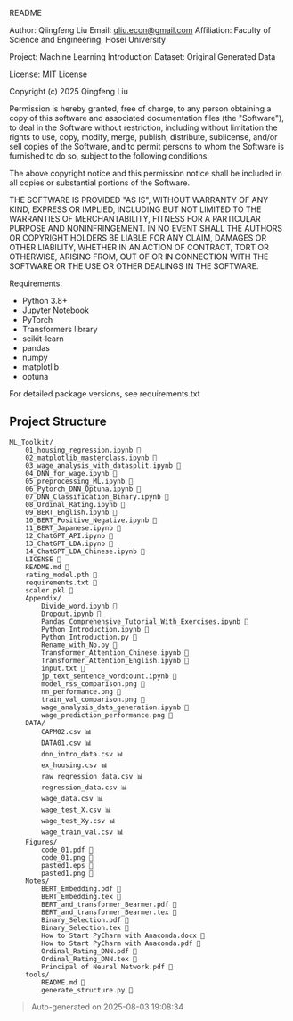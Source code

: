 README

Author: Qiingfeng Liu
Email: qliu.econ@gmail.com
Affiliation: Faculty of Science and Engineering, Hosei University

Project: Machine Learning Introduction
Dataset: Original Generated Data

License:
MIT License

Copyright (c) 2025 Qingfeng Liu

Permission is hereby granted, free of charge, to any person obtaining a copy
of this software and associated documentation files (the "Software"), to deal
in the Software without restriction, including without limitation the rights
to use, copy, modify, merge, publish, distribute, sublicense, and/or sell
copies of the Software, and to permit persons to whom the Software is
furnished to do so, subject to the following conditions:

The above copyright notice and this permission notice shall be included in all
copies or substantial portions of the Software.

THE SOFTWARE IS PROVIDED "AS IS", WITHOUT WARRANTY OF ANY KIND, EXPRESS OR
IMPLIED, INCLUDING BUT NOT LIMITED TO THE WARRANTIES OF MERCHANTABILITY,
FITNESS FOR A PARTICULAR PURPOSE AND NONINFRINGEMENT. IN NO EVENT SHALL THE
AUTHORS OR COPYRIGHT HOLDERS BE LIABLE FOR ANY CLAIM, DAMAGES OR OTHER
LIABILITY, WHETHER IN AN ACTION OF CONTRACT, TORT OR OTHERWISE, ARISING FROM,
OUT OF OR IN CONNECTION WITH THE SOFTWARE OR THE USE OR OTHER DEALINGS IN THE
SOFTWARE.

Requirements:
- Python 3.8+
- Jupyter Notebook
- PyTorch
- Transformers library
- scikit-learn
- pandas
- numpy
- matplotlib
- optuna

For detailed package versions, see requirements.txt

## Project Structure
```
ML_Toolkit/
    01_housing_regression.ipynb 📓
    02_matplotlib_masterclass.ipynb 📓
    03_wage_analysis_with_datasplit.ipynb 📓
    04_DNN_for_wage.ipynb 📓
    05_preprocessing_ML.ipynb 📓
    06_Pytorch_DNN_Optuna.ipynb 📓
    07_DNN_Classification_Binary.ipynb 📓
    08_Ordinal_Rating.ipynb 📓
    09_BERT_English.ipynb 📓
    10_BERT_Positive_Negative.ipynb 📓
    11_BERT_Japanese.ipynb 📓
    12_ChatGPT_API.ipynb 📓
    13_ChatGPT_LDA.ipynb 📓
    14_ChatGPT_LDA_Chinese.ipynb 📓
    LICENSE 📄
    README.md 📄
    rating_model.pth 🧠
    requirements.txt 📄
    scaler.pkl 🧠
    Appendix/
        Divide_word.ipynb 📓
        Dropout.ipynb 📓
        Pandas_Comprehensive_Tutorial_With_Exercises.ipynb 📓
        Python_Introduction.ipynb 📓
        Python_Introduction.py 🐍
        Rename_with_No.py 🐍
        Transformer_Attention_Chinese.ipynb 📓
        Transformer_Attention_English.ipynb 📓
        input.txt 📄
        jp_text_sentence_wordcount.ipynb 📓
        model_rss_comparison.png 📄
        nn_performance.png 📄
        train_val_comparison.png 📄
        wage_analysis_data_generation.ipynb 📓
        wage_prediction_performance.png 📄
    DATA/
        CAPM02.csv 📊
        DATA01.csv 📊
        dnn_intro_data.csv 📊
        ex_housing.csv 📊
        raw_regression_data.csv 📊
        regression_data.csv 📊
        wage_data.csv 📊
        wage_test_X.csv 📊
        wage_test_Xy.csv 📊
        wage_train_val.csv 📊
    Figures/
        code_01.pdf 📄
        code_01.png 📄
        pasted1.eps 📄
        pasted1.png 📄
    Notes/
        BERT_Embedding.pdf 📄
        BERT_Embedding.tex 📄
        BERT_and_transformer_Bearmer.pdf 📄
        BERT_and_transformer_Bearmer.tex 📄
        Binary_Selection.pdf 📄
        Binary_Selection.tex 📄
        How to Start PyCharm with Anaconda.docx 📄
        How to Start PyCharm with Anaconda.pdf 📄
        Ordinal_Rating_DNN.pdf 📄
        Ordinal_Rating_DNN.tex 📄
        Principal of Neural Network.pdf 📄
    tools/
        README.md 📄
        generate_structure.py 🐍
```

> Auto-generated on 2025-08-03 19:08:34
